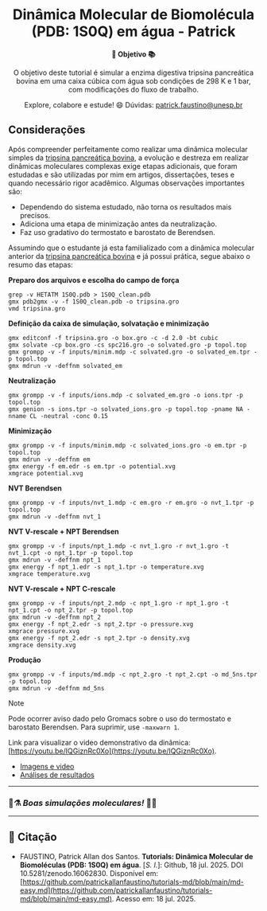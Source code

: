 <h1 align="center">Dinâmica Molecular de Biomolécula (PDB: 1S0Q) em água - Patrick</h1>

<div align="center">
  <strong>🚀 Objetivo 📚</strong>
</div>

<div align="center">
  <p>O objetivo deste tutorial é simular a enzima digestiva tripsina pancreática bovina em uma caixa cúbica com água sob condições de 298 K e 1 bar, com modificações do fluxo de trabalho.</p>
  <p>Explore, colabore e estude! 😄 Dúvidas: <a href="mailto:patrick.faustino@unesp.br">patrick.faustino@unesp.br</a></p>
</div>

## Considerações

Após compreender perfeitamente como realizar uma dinâmica molecular simples da [tripsina pancreática bovina](https://github.com/patrickallanfaustino/tutorials-md/blob/main/md-easy.md), a evolução e destreza em realizar dinâmicas moleculares complexas exige etapas adicionais, que foram estudadas e são utilizadas por mim em artigos, dissertações, teses e quando necessário rigor acadêmico. Algumas observações importantes são:

- Dependendo do sistema estudado, não torna os resultados mais precisos.
- Adiciona uma etapa de minimização antes da neutralização.
- Faz uso gradativo do termostato e barostato de Berendsen.

Assumindo que o estudante já esta familializado com a dinâmica molecular anterior da [tripsina pancreática bovina](https://github.com/patrickallanfaustino/tutorials-md/blob/main/md-easy.md) e já possui prática, segue abaixo o resumo das etapas:

**Preparo dos arquivos e escolha do campo de força**
```
grep -v HETATM 1S0Q.pdb > 1S0Q_clean.pdb
gmx pdb2gmx -v -f 1S0Q_clean.pdb -o tripsina.gro
vmd tripsina.gro
```

**Definição da caixa de simulação, solvatação e minimização**
```
gmx editconf -f tripsina.gro -o box.gro -c -d 2.0 -bt cubic
gmx solvate -cp box.gro -cs spc216.gro -o solvated.gro -p topol.top
gmx grompp -v -f inputs/minim.mdp -c solvated.gro -o solvated_em.tpr -p topol.top
gmx mdrun -v -deffnm solvated_em
```

**Neutralização**
```
gmx grompp -v -f inputs/ions.mdp -c solvated_em.gro -o ions.tpr -p topol.top
gmx genion -s ions.tpr -o solvated_ions.gro -p topol.top -pname NA -nname CL -neutral -conc 0.15
```

**Minimização**
```
gmx grompp -v -f inputs/minim.mdp -c solvated_ions.gro -o em.tpr -p topol.top
gmx mdrun -v -deffnm em
gmx energy -f em.edr -s em.tpr -o potential.xvg
xmgrace potential.xvg
```

**NVT Berendsen**
```
gmx grompp -v -f inputs/nvt_1.mdp -c em.gro -r em.gro -o nvt_1.tpr -p topol.top
gmx mdrun -v -deffnm nvt_1
```

**NVT V-rescale + NPT Berendsen**
```
gmx grompp -v -f inputs/npt_1.mdp -c nvt_1.gro -r nvt_1.gro -t nvt_1.cpt -o npt_1.tpr -p topol.top
gmx mdrun -v -deffnm npt_1
gmx energy -f npt_1.edr -s npt_1.tpr -o temperature.xvg
xmgrace temperature.xvg
```

**NVT V-rescale + NPT C-rescale**
```
gmx grompp -v -f inputs/npt_2.mdp -c npt_1.gro -r npt_1.gro -t npt_1.cpt -o npt_2.tpr -p topol.top
gmx mdrun -v -deffnm npt_2
gmx energy -f npt_2.edr -s npt_2.tpr -o pressure.xvg
xmgrace pressure.xvg
gmx energy -f npt_2.edr -s npt_2.tpr -o density.xvg
xmgrace density.xvg
```

**Produção**
```
gmx grompp -v -f inputs/md.mdp -c npt_2.gro -t npt_2.cpt -o md_5ns.tpr -p topol.top
gmx mdrun -v -deffnm md_5ns
```

>[!NOTE]
>Pode ocorrer aviso dado pelo Gromacs sobre o uso do termostato e barostato Berendsen. Para suprimir, use `-maxwarn 1`.
>

Link para visualizar o video demonstrativo da dinâmica: [https://youtu.be/IQGiznRc0Xo](https://youtu.be/IQGiznRc0Xo).

- [Imagens e video](md-visual.md)
- [Análises de resultados](md-analysis.md)


---

### 🧪⚗️ *Boas simulações moleculares!* 🦠🧬

---

## 📜 Citação

- FAUSTINO, Patrick Allan dos Santos. **Tutorials: Dinâmica Molecular de Biomoléculas (PDB: 1S0Q) em água**. [*S. l.*]: Github, 18 jul. 2025. DOI 10.5281/zenodo.16062830. Disponível em: [https://github.com/patrickallanfaustino/tutorials-md/blob/main/md-easy.md](https://github.com/patrickallanfaustino/tutorials-md/blob/main/md-easy.md). Acesso em: 18 jul. 2025.
